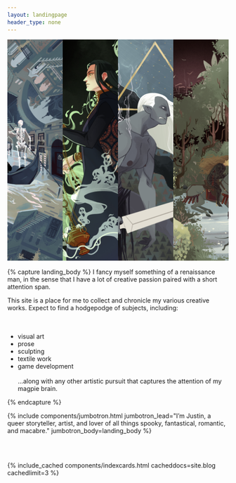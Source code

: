 ```yaml
---
layout: landingpage
header_type: none
---
```


<img src="assets/img/covers/site_banner_new.jpg" class="img-landing-banner img-circle">

{% capture landing_body %} 
I fancy myself something of a renaissance man, in the sense that I have a lot of creative passion paired with a short attention span.

This site is a place for me to collect and chronicle my various creative works. Expect to find a hodgepodge of subjects, including:   
<br>
<br>
<ul>
    <li>visual art</li>
    <li>prose</li>
    <li>sculpting</li>
    <li>textile work</li>
    <li>game development</li>
    <br>
    <li style="list-style: none;">…along with any other artistic pursuit that captures the attention of my magpie brain.</li>
</ul>
{% endcapture %}

{% include components/jumbotron.html
jumbotron_lead="I’m Justin, a queer storyteller, artist, and lover of all things spooky, fantastical, romantic, and macabre." 
jumbotron_body=landing_body %}

<br>
<br>

{% include_cached components/indexcards.html cacheddocs=site.blog cachedlimit=3 %}
